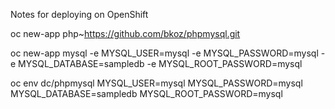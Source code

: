 Notes for deploying on OpenShift


oc new-app php~https://github.com/bkoz/phpmysql.git

oc new-app mysql -e MYSQL_USER=mysql -e MYSQL_PASSWORD=mysql -e MYSQL_DATABASE=sampledb -e MYSQL_ROOT_PASSWORD=mysql

oc env dc/phpmysql MYSQL_USER=mysql MYSQL_PASSWORD=mysql MYSQL_DATABASE=sampledb MYSQL_ROOT_PASSWORD=mysql
